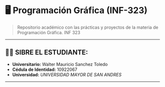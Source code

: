 # 🖥️ Programación Gráfica (INF-323)

> Repositorio académico con las prácticas y proyectos de la materia de Programación Gráfica. INF 323

---

## 👨‍💻 SIBRE EL ESTUDIANTE:

* **Universitario:** Walter Mauricio Sanchez Toledo
* **Cédula de Identidad:** 10922067
* **Universidad:** *UNIVERSIDAD MAYOR DE SAN ANDRES*

---
